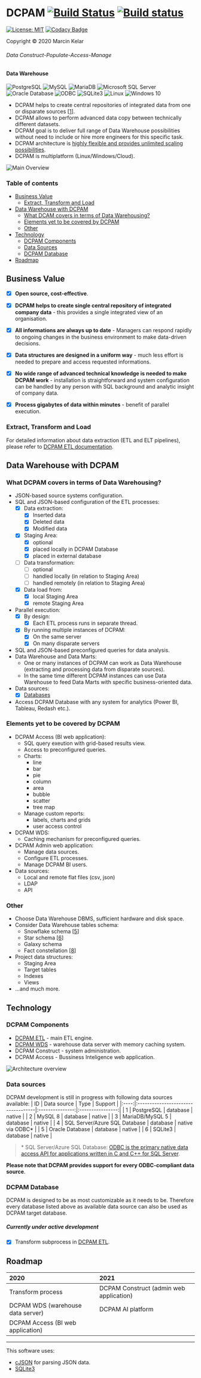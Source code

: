 # DCPAM [![Build Status](https://travis-ci.org/OrionExplorer/dcpam.svg?branch=master)](https://travis-ci.org/OrionExplorer/dcpam) [![Build status](https://ci.appveyor.com/api/projects/status/43le8rn6721j8jtj/branch/master?svg=true)](https://ci.appveyor.com/project/OrionExplorer/dcpam/branch/master)
 
 [![License: MIT](https://img.shields.io/badge/License-MIT-brightgreen.svg)](https://opensource.org/licenses/MIT) [![Codacy Badge](https://app.codacy.com/project/badge/Grade/f5c3afcc56ab4e14910d7f68038d732a)](https://www.codacy.com/manual/OrionExplorer/dcpam?utm_source=github.com&amp;utm_medium=referral&amp;utm_content=OrionExplorer/dcpam&amp;utm_campaign=Badge_Grade)
 
 Copyright © 2020 Marcin Kelar
###### _Data Construct-Populate-Access-Manage_ 
#### Data Warehouse
![PostgreSQL](https://raw.githubusercontent.com/OrionExplorer/dcpam/master/docs/postgresql102x100.png) ![MySQL ](https://raw.githubusercontent.com/OrionExplorer/dcpam/master/docs/mysql159x100.png) ![MariaDB ](https://raw.githubusercontent.com/OrionExplorer/dcpam/master/docs/mariadb100x100.png) ![Microsoft SQL Server ](https://raw.githubusercontent.com/OrionExplorer/dcpam/master/docs/sqlserver134x100.png) ![Oracle Database ](https://raw.githubusercontent.com/OrionExplorer/dcpam/master/docs/oracle100x100.png) ![ODBC ](https://raw.githubusercontent.com/OrionExplorer/dcpam/master/docs/odbc199x100.png) ![SQLite3 ](https://raw.githubusercontent.com/OrionExplorer/dcpam/master/docs/sqlite171x100.png) ![Linux ](https://raw.githubusercontent.com/OrionExplorer/dcpam/master/docs/linux100x100.png) ![Windows 10 ](https://raw.githubusercontent.com/OrionExplorer/dcpam/master/docs/windows87x100.png)

* DCPAM helps to create central repositories of integrated data from one or disparate sources [[1]].
* DCPAM allows to perform advanced data copy between technically different datasets.
* DCPAM goal is to deliver full range of Data Warehouse possibilities without need to include or hire more engineers for this specific task.
* DCPAM architecture is [highly flexible and provides unlimited scaling possibilities](https://github.com/OrionExplorer/dcpam/tree/master/src/DCPAM_ETL#architecture-overview).
* DCPAM is multiplatform (Linux/Windows/Cloud).

![Main Overview](https://raw.githubusercontent.com/OrionExplorer/dcpam/master/docs/dwh.png)

### Table of contents
* [Business Value](https://github.com/OrionExplorer/dcpam#business-value)
    * [Extract, Transform and Load](https://github.com/OrionExplorer/dcpam#extract-transform-and-load)
* [Data Warehouse with DCPAM](https://github.com/OrionExplorer/dcpam#data-warehouse-with-dcpam)
    * [What DCAM covers in terms of Data Warehousing?](https://github.com/OrionExplorer/dcpam#what-dcpam-covers-in-terms-of-data-warehousing)
    * [Elements yet to be covered by DCPAM](https://github.com/OrionExplorer/dcpam#elements-yet-to-be-covered-by-dcpam)
    * [Other](https://github.com/OrionExplorer/dcpam#other)
* [Technology](https://github.com/OrionExplorer/dcpam#technology)
    * [DCPAM Components](https://github.com/OrionExplorer/dcpam#dcpam-components)
    * [Data Sources](https://github.com/OrionExplorer/dcpam#data-sources)
    * [DCPAM Database](https://github.com/OrionExplorer/dcpam#dcpam-database)
* [Roadmap](https://github.com/OrionExplorer/dcpam#roadmap)

## Business Value
* [x] **Open source, cost-effective**.

* [x] **DCPAM helps to create single central repository of integrated company data** - this provides a single integrated view of an organisation.

* [x] **All informations are always up to date** - Managers can respond rapidly to ongoing changes in the business environment to make data-driven decisions.

* [x] **Data structures are designed in a uniform way** - much less effort is needed to prepare and access requested informations.

* [x] **No wide range of advanced technical knowledge is needed to make DCPAM work** - installation is straightforward and system configuration can be handled by any person with SQL background and analytic insight of company data.

* [x] **Process gigabytes of data within minutes** - benefit of parallel execution.


### Extract, Transform and Load
For detailed information about data extraction (ETL and ELT pipelines), please refer to [DCPAM ETL documentation](https://github.com/OrionExplorer/dcpam/tree/master/src/DCPAM_ETL).

## Data Warehouse with DCPAM

### What DCPAM covers in terms of Data Warehousing?
* JSON-based source systems configuration.
* SQL and JSON-based configuration of the ETL processes:
  * [x] Data extraction:
    * [x] Inserted data
    * [x] Deleted data
    * [x] Modified data
  * [x] Staging Area:
    * [x] optional
    * [x] placed locally in DCPAM Database
    * [x] placed in external database
  * [ ] Data transformation:
    * [ ] optional
    * [ ] handled locally (in relation to Staging Area)
    * [ ] handled remotely (in relation to Staging Area)
  * [x] Data load from:
    * [x] local Staging Area
    * [x] remote Staging Area 
* Parallel execution:
  * [x] By design:
    * [x] Each ETL process runs in separate thread.
  * [x] By running multiple instances of DCPAM:
    * [x] On the same server
    * [x] On many disparate servers
* SQL and JSON-based preconfigured queries for data analysis.
* Data Warehouse and Data Marts:
  * One or many instances of DCPAM can work as Data Warehouse (extracting and processing data from disparate sources).
  * In the same time different DCPAM instances can use Data Warehouse to feed Data Marts with specific business-oriented data.
* Data sources:
  * [x] [Databases](https://github.com/OrionExplorer/dcpam/tree/master/src/DCPAM_ETL#data-sources)
* Access DCPAM Database with any system for analytics (Power BI, Tableau, Redash etc.).

### Elements yet to be covered by DCPAM
* DCPAM Access (BI web application):
  * SQL query exeution with grid-based results view.
  * Access to preconfigured queries.
  * Charts:
    * line
    * bar
    * pie
    * column
    * area
    * bubble
    * scatter
    * tree map
  * Manage custom reports:
    * labels, charts and grids
    * user access control
* DCPAM WDS:
  * Caching mechanism for preconfigured queries.
* DCPAM Admin web application:
  * Manage data sources.
  * Configure ETL processes.
  * Manage DCPAM BI users.
* Data sources:
  * Local and remote flat files (csv, json)
  * LDAP
  * API

### Other
* Choose Data Warehouse DBMS, sufficient hardware and disk space.
* Consider Data Warehouse tables schema:
  * Snowflake schema [[5]]
  * Star schema [[6]]
  * Galaxy schema
  * Fact constellation [[8]]
* Project data structures:
  * Staging Area
  * Target tables
  * Indexes
  * Views
* ...and much more.


## Technology
### DCPAM Components
  * [DCPAM ETL](https://github.com/OrionExplorer/dcpam/tree/master/src/DCPAM_ETL) - main ETL engine.
  * [DCPAM WDS](https://github.com/OrionExplorer/dcpam/tree/master/src/DCPAM_WDS) - warehouse data server with memory caching system.
  * DCPAM Construct - system administration.
  * DCPAM Access - Bussiness Inteligence web application.

![Architecture overview](https://raw.githubusercontent.com/OrionExplorer/dcpam/master/docs/architecture.png)

### Data sources
DCPAM development is still in progress with following data sources available:
|  ID  | Data source                        | Type            | Support          |
|:----:|:-----------------------------------|:---------------:|:----------------:|
| 1    | PostgreSQL                         | database        | native           |
| 2    | MySQL 8                            | database        | native           |
| 3    | MariaDB/MySQL 5                    | database        | native           |
| 4    | SQL Server/Azure SQL Database      | database        | native via ODBC* |
| 5    | Oracle Database                    | database        | native           |
| 6    | SQLite3                            | database        | native           |

> \* SQL Server/Azure SQL Database: [ODBC is the primary native data access API for applications written in C and C++ for SQL Server](https://docs.microsoft.com/en-us/sql/connect/odbc/microsoft-odbc-driver-for-sql-server).

**Please note that DCPAM provides support for every ODBC-compliant data source**.

### DCPAM Database
DCPAM is designed to be as most customizable as it needs to be.
Therefore every database listed above as available data source can also be used as DCPAM target database.

##### Currently under active development
* [x] Transform subprocess in [DCPAM ETL](https://github.com/OrionExplorer/dcpam/tree/master/src/DCPAM_ETL).

## Roadmap
| 2020                              | 2021                                    |
|:----------------------------------|:----------------------------------------|
| Transform process                 | DCPAM Construct (admin web application) |
| DCPAM WDS (warehouse data server) | DCPAM AI platform                       |
| DCPAM Access (BI web application) |                                         |

---
This software uses:
* [cJSON](https://github.com/DaveGamble/cJSON "cJSON") for parsing JSON data.
* [SQLite3](https://www.sqlite.org/ "SQLite")

[1]: https://en.wikipedia.org/wiki/Data_warehouse
[5]: https://en.wikipedia.org/wiki/Snowflake_schema
[6]: https://en.wikipedia.org/wiki/Star_schema
[8]: https://en.wikipedia.org/wiki/Fact_constellation